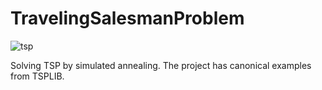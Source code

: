 # TravelingSalesmanProblem

![tsp](https://github.com/Tricui11/TravelingSalesmanProblem/assets/42153889/e0111c1e-558f-49e8-b992-79a6fc061f59)

Solving TSP by simulated annealing. The project has canonical examples from TSPLIB.
